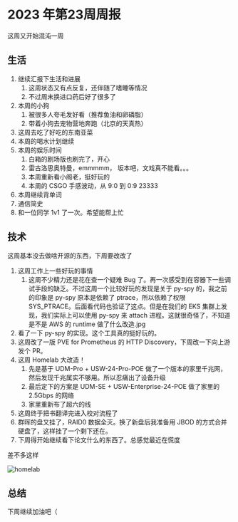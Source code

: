 # 2023 年第23周周报

这周又开始混沌一周

## 生活

1. 继续汇报下生活和进展
    1. 这周状态又有点反复，还伴随了嗜睡等情况
    2. 不过周末换进口药后好了很多了
2. 本周的小狗
    1. 被很多人夸毛发好看（推荐鱼油和卵磷脂）
    2. 带着小狗去宠物营地奔跑（北京的天真热）
3. 这周去吃了好吃的东南亚菜
4. 本周的喝水计划继续
5. 本周的娱乐时间
    1. 白箱的剧场版也刷完了，开心
    2. 雷古洛思奥特曼，emmmmm， 坂本吧，文戏真不能看。。。
    3. 本周重新看小阁老，挺好玩的
    4. 本周的 CSGO 手感波动，从 9:0 到 0:9 23333
6. 本周继续背单词
7. 通信简史
8. 和一位同学 1v1 了一次。希望能帮上忙

## 技术

这周基本没去做啥开源的东西，下周要改改了

1. 这周工作上一些好玩的事情
    1. 这周不少精力还是花在查一个疑难 Bug 了。再一次感受到在容器下一些调试手段的缺乏。不过这周一个比较好玩的发现是关于 py-spy 的，我之前的印象是 py-spy 原本是依赖了 ptrace，所以依赖了权限 SYS_PTRACE。后面看代码也验证了这点。但是在我们的 EKS 集群上发现，我们实际上可以使用 py-spy 来 attach 进程。这就很奇怪了，不知道是不是 AWS 的 runtime 做了什么改造.jpg
2. 看了一下 py-spy 的实现。这个工具真的挺好玩的。
3. 这周改了一版 PVE for Prometheus 的 HTTP Discovery，下周改一下向上游发个 PR。
4. 这周 Homelab 大改造！
    1. 先是基于 UDM-Pro + USW-24-Pro-POE 做了一个版本的家里千兆网，然后发现千兆属实不够用。所以忍痛出了设备升级
    2. 最后定下的方案是 UDM-SE + USW-Enterprise-24-POE 做了家里的 2.5Gbps 的网络
    3. 家里重新布了超六的线
5. 这周终于把书翻译完进入校对流程了
6. 群晖的盘又挂了，RAID0 数据全灭。换了新盘后我准备用 JBOD 的方式合并硬盘了，这样挂了一个剩下还在。
7. 下周得开始继续看下论文什么的东西了。总感觉最近在慌度

差不多这样

![homelab](https://github.com/containerd/nerdctl/assets/7054676/8d65a348-5a4c-4e4c-b382-9db1c766271f)

## 总结

下周继续加油吧（
